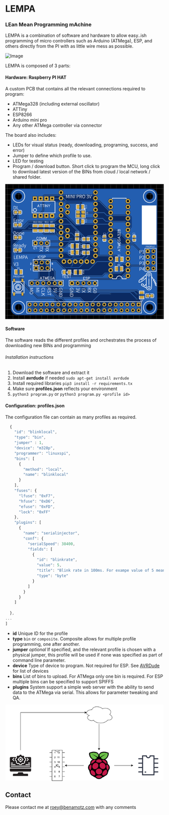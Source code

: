 # LEMPA
### LEan Mean Programming mAchine
LEMPA is a combination of software and hardware to allow easy..ish programming of micro controllers such as Arduino (ATMega), ESP, and others directly from the PI with as little wire mess as possible.


![Image](https://i.giphy.com/media/S64nu0NFtD7TRhJ7rL/giphy.webp)

LEMPA is composed of 3 parts:
#### Hardware: Raspberry PI HAT
A custom PCB that contains all the relevant connections required to program:
* ATMega328 (including external oscillator)
* ATTiny
* ESP8266 
* Arduino mini pro
* Any other ATMega controller via connector

The board also includes:
* LEDs for visual status (ready, downloading, programing, success, and error)
* Jumper to define which profile to use.
* LED for testing 
* Program / download button. Short click to program the MCU, long click to download latest version of the BINs from cloud / local network / shared folder.

![Image](imgs/2D.png)
#### Software
The software reads the different profiles and orchestrates the process of downloading new BINs and programming 
###### Installation instructions
1. Download the software and extract it
2. Install **avrdude** if needed `sudo apt-get install avrdude`
3. Install required libraries `pip3 install -r requirements.tx`
4. Make sure **profiles.json** reflects your environment
5. `python3 program.py` or `python3 program.py <profile id>`

#### Configuration: profiles.json
The configuration file can contain as many profiles as required.
```javascript
  {
    "id": "blinklocal",
    "type": "bin",
    "jumper" : 1,
    "device": "m328p",
    "programmer": "linuxspi",
    "bins": [
      {
        "method": "local",
        "name": "blinklocal"
      }
    ],
    "fuses": {
      "lfuse": "0xF7",
      "hfuse": "0xD6",
      "efuse": "0xFD",
      "lock": "0xFF"
    },
    "plugins": [
      {
        "name": "serialinjector",
        "conf": {
          "serialSpeed": 38400,
          "fields": [
            {
              "id": "blinkrate",
              "value": 5,
              "title": "Blink rate in 100ms. For exampe value of 5 means 500ms off, 500ms on",
              "type": "byte"
            }
          ]
        }
      }
    ]

  },
...
]
```
* **id** Unique ID for the profile 
* **type** `bin` or `composite`. Composite allows for multiple profile programming, one after another.
* **jumper** *optional* If specified, and the relevant profile is chosen with a physical jumper, this profile will be used if none was specified as part of command line parameter.
* **device** Type of device to program. Not required for ESP. See [AVRDude](https://www.nongnu.org/avrdude/user-manual/avrdude.html) for list of devices
* **bins** List of bins to upload. For ATMega only one bin is required. For ESP multiple bins can be specified to support SPIFFS
* **plugins** System support a simple web server with the ability to send data to the ATMega via serial. This allows for parameter tweaking and QA. 

 
![Image Eco system](eco.png)

## Contact
Please contact me at roey@benamotz.com with any comments
